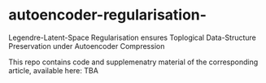 # autoencoder-regularisation-
Legendre-Latent-Space Regularisation ensures Toplogical Data-Structure Preservation under Autoencoder Compression

This repo contains code and supplemenatry material of the corresponding article, available here: TBA

